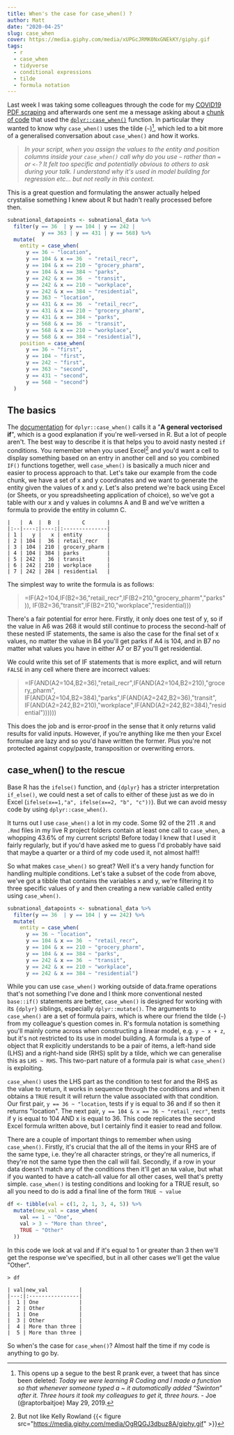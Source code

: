 ```yaml
---
title: When's the case for case_when() ?
author: Matt
date: "2020-04-25"
slug: case_when
cover: https://media.giphy.com/media/xUPGcJRMK0NxGNEkKY/giphy.gif
tags:
  - r
  - case_when
  - tidyverse
  - conditional expressions
  - tilde
  - formula notation
---
```


Last week I was taking some colleagues through the code for my [COVID19 PDF scraping]((/2020-04/covid19-scraping)) and afterwards one sent me a message asking about a [chunk of code](https://github.com/mattkerlogue/google-covid-mobility-scrape/blob/master/R/functions.R#L57-L83) that used the [`dplyr::case_when()`](https://dplyr.tidyverse.org/reference/case_when.html) function. In particular they wanted to know why `case_when()` uses the tilde (`~`)[^1], which led to a bit more of a generalised conversation about `case_when()` and how it works.

> *In your script, when you assign the values to the entity and position columns inside your `case_when()` call why do you use `~` rather than `=` or `<-`? It felt too specific and potentially obvious to others to ask during your talk. I understand why it's used in model building for regression etc... but not really in this context.*

This is a great question and formulating the answer actually helped crystalise something I knew about R but hadn't really processed before then.

```r
subnational_datapoints <- subnational_data %>%
  filter(y == 36  | y == 104 | y == 242 |
           y == 363 | y == 431 | y == 568) %>%
  mutate(
    entity = case_when(
      y == 36 ~ "location",
      y == 104 & x == 36  ~ "retail_recr",
      y == 104 & x == 210 ~ "grocery_pharm",
      y == 104 & x == 384 ~ "parks",
      y == 242 & x == 36  ~ "transit",
      y == 242 & x == 210 ~ "workplace",
      y == 242 & x == 384 ~ "residential",
      y == 363 ~ "location",
      y == 431 & x == 36  ~ "retail_recr",
      y == 431 & x == 210 ~ "grocery_pharm",
      y == 431 & x == 384 ~ "parks",
      y == 568 & x == 36  ~ "transit",
      y == 568 & x == 210 ~ "workplace",
      y == 568 & x == 384 ~ "residential"),
    position = case_when(
      y == 36 ~ "first",
      y == 104 ~ "first",
      y == 242 ~ "first",
      y == 363 ~ "second",
      y == 431 ~ "second",
      y == 568 ~ "second")
  )
```

## The basics
The [documentation](https://dplyr.tidyverse.org/reference/case_when.html) for `dplyr::case_when()` calls it a "**A general vectorised if**", which is a good explanation if you're well-versed in R. But a lot of people aren't. The best way to describe it is that helps you to avoid nasty nested `if` conditions. You remember when you used Excel[^2] and you'd want a cell to display something based on an entry in another cell and so you combined `IF()` functions together, well `case_when()` is basically a much nicer and easier to process approach to that. Let's take our example from the code chunk, we have a set of x and y coordinates and we want to generate the entity given the values of x and y. Let's also pretend we're back using Excel (or Sheets, or you spreadsheeting application of choice), so we've got a table with our x and y values in columns A and B and we've written a formula to provide the entity in column C.

```
|   |  A  |  B  |       C       |
|:--|----:|----:|:--------------|
| 1 |   y |   x | entity        |
| 2 | 104 |  36 | retail_recr   |
| 3 | 104 | 210 | grocery_pharm |
| 4 | 104 | 384 | parks         |
| 5 | 242 |  36 | transit       |
| 6 | 242 | 210 | workplace     |
| 7 | 242 | 284 | residential   |
```

The simplest way to write the formula is as follows:

> =IF(A2=104,IF(B2=36,"retail_recr",IF(B2=210,"grocery_pharm","parks")), IF(B2=36,"transit",IF(B2=210,"workplace","residential)))

There's a fair potential for error here. Firstly, it only does one test of y, so if the value in A6 was 268 it would still continue to process the second-half of these nested IF statements, the same is also the case for the final set of x values, no matter the value in B4 you'll get parks if A4 is 104, and in B7 no matter what values you have in either A7 or B7 you'll get residential.

We could write this set of IF statements that is more explict, and will return `FALSE` in any cell where there are incorrect values:

> =IF(AND(A2=104,B2=36),"retail_recr",IF(AND(A2=104,B2=210),"grocery_pharm", IF(AND(A2=104,B2=384),"parks",IF(AND(A2=242,B2=36),"transit", IF(AND(A2=242,B2=210),"workplace",IF(AND(A2=242,B2=384),"residential"))))))

This does the job and is error-proof in the sense that it only returns valid results for valid inputs. However, if you're anything like me then your Excel formulae are lazy and so you'd have written the former. Plus you're not protected against copy/paste, transposition or overwriting errors.


## case_when() to the rescue
Base R has the `ifelse()` function, and `{dplyr}` has a stricter interpretation `if_else()`, we could nest a set of calls to either of these just as we do in Excel (`ifelse(x==1,"a", ifelse(x==2, "b", "c"))`). But we can avoid messy code by using `dplyr::case_when()`.

It turns out I use `case_when()` a lot in my code. Some 92 of the 211 `.R` and `.Rmd` files in my live R project folders contain at least one call to `case_when`, a whopping 43.6% of my current scripts! Before today I knew that I used it fairly regularly, but if you'd have asked me to guess I'd probably have said that maybe a quarter or a third of my code used it, not almost half!!

So what makes `case_when()` so great? Well it's a very handy function for handling multiple conditions. Let's take a subset of the code from above, we've got a tibble that contains the variables x and y, we're filtering it to three specific values of y and then creating a new variable called entity using `case_when()`.

```r
subnational_datapoints <- subnational_data %>%
  filter(y == 36  | y == 104 | y == 242) %>%
  mutate(
    entity = case_when(
      y == 36 ~ "location",
      y == 104 & x == 36  ~ "retail_recr",
      y == 104 & x == 210 ~ "grocery_pharm",
      y == 104 & x == 384 ~ "parks",
      y == 242 & x == 36  ~ "transit",
      y == 242 & x == 210 ~ "workplace",
      y == 242 & x == 384 ~ "residential")
```

While you can use `case_when()` working outside of data.frame operations that's not something I've done and I think more conventional nested `base::if()` statements are better, `case_when()` is designed for working with its `{dplyr}` siblings, especially `dplyr::mutate()`. The arguments to `case_when()` are a set of formula pairs, which is where our friend the tilde (`~`) from my colleague's question comes in. R's formula notation is something you'll mainly come across when constructing a linear model, e.g. `y ~ x + z`, but it's not restricted to its use in model building. A formula is a type of object that R explicitly understands to be a pair of items, a left-hand side (LHS) and a right-hand side (RHS) split by a tilde, which we can generalise this as `LHS ~ RHS`. This two-part nature of a formula pair is what `case_when()` is exploiting.

`case_when()` uses the LHS part as the condition to test for and the RHS as the value to return, it works in sequence through the conditions and when it obtains a `TRUE` result it will return the value associated with that condition. Our first pair, `y == 36 ~ "location`, tests if y is equal to 36 and if so then it returns "location". The next pair, `y == 104 & x == 36 ~ "retail_recr"`, tests if y is equal to 104 AND x is equal to 36. This code replicates the second Excel formula written above, but I certainly find it easier to read and follow.

There are a couple of important things to remember when using `case_when()`. Firstly, it's crucial that the all of the items in your RHS are of the same type, i.e. they're all character strings, or they're all numerics, if they're not the same type then the call will fail. Secondly, if a row in your data doesn't match any of the conditions then it'll get an `NA` value, but what if you wanted to have a catch-all value for all other cases, well that's pretty simple. `case_when()` is testing conditions and looking for a TRUE result, so all you need to do is add a final line of the form `TRUE ~ value`

```r
df <- tibble(val = c(1, 2, 1, 3, 4, 5)) %>%
  mutate(new_val = case_when(
    val == 1 ~ "One",
    val > 3 ~ "More than three",
    TRUE ~ "Other"
  ))
```

In this code we look at val and if it's equal to 1 or greater than 3 then we'll get the response we've specified, but in all other cases we'll get the value "Other".

```
> df

| val|new_val          |
|---:|:----------------|
|  1 | One             |
|  2 | Other           |
|  1 | One             |
|  3 | Other           |
|  4 | More than three |
|  5 | More than three |

```

So when's the case for `case_when()`? Almost half the time if my code is anything to go by.


[^1]: This opens up a segue to the best R prank ever, a tweet that has since been deleted: _Today we were learning R Coding and I made a function so that whenever someone typed a ~ it automatically added “Swinton” after it. Three hours it took my colleagues to get it, three hours._ - Joe (@raptorbaitjoe) May 29, 2019.
[^2]: But not like Kelly Rowland {{< figure src="https://media.giphy.com/media/OgRQGJ3dbuz8A/giphy.gif" >}}


